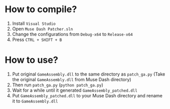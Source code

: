 # How to compile?
1. Install `Visual Studio`
2. Open `Muse Dash Patcher.sln`
3. Change the configurations from `Debug-x64` to `Release-x64`
4. Press `CTRL + SHIFT + B`

# How to use?
1. Put original `GameAssembly.dll` to the same directory as `patch_ga.py` (Take the original `GameAssembly.dll` from Muse Dash directory)
2. Then run `patch_ga.py` (`python patch_ga.py`)
3. Wait for a while until it generated `GameAssembly_patched.dll`
4. Put `GameAssembly_patched.dll` to your Muse Dash directory and rename it to `GameAssembly.dll`
